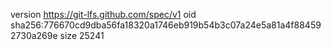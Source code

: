 version https://git-lfs.github.com/spec/v1
oid sha256:776670cd9dba56fa18320a1746eb919b54b3c07a24e5a81a4f884592730a269e
size 25241

